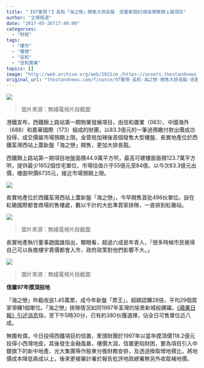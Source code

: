 ```yaml
---
title: "【97重現？】長和「海之戀」開售大排長龍　信置牽頭83億高價奪錦上路項目"
author: "立場報道"
date: "2017-05-26T17:40:00"
categories:
  - "財經"
tags:
  - "樓市"
  - "樓價"
  - "長和"
  - "信和置業"
topics: []
image: "http://web.archive.org/web/2021im_/https://assets.thestandnews.com/media/photos/house4_AjhAD.png"
original_url: "thestandnews.com/finance/97重現-長和-海之戀-開售大排長龍-信置牽頭83億高價奪錦上路項目"
---
```

![](http://web.archive.org/web/2021im_/https://assets.thestandnews.com/media/photos/house4_AjhAD.png)
> 圖片來源：無綫電視片段截圖

港鐵宣布，西鐵錦上路站第一期物業發展項目，由信和置業（083）、中國海外（688）和嘉華國際（173）組成的財團，以83.3億元的一筆過預繳付款出價成功投得，成交價屬市場預期上限。金管局加辣後首個發售大型樓盤、長實地產位於西鐵荃灣西站上蓋新盤「海之戀」開售，更加大排長龍。

西鐵錦上路站第一期項目地盤面積44.9萬平方呎，最高可建樓面面積123.7萬平方呎，提供最少1652個住宅單位，市場估值介乎55億元至84億。以今次83.3億元出價，樓面呎價6735元，接近市場預期上限。

![](http://web.archive.org/web/2021im_/https://assets.thestandnews.com/media/photos/house_Qq6C8.png)

長實地產位於西鐵荃灣西站上蓋新盤「海之戀」，今早開售首批496伙單位。設在紅磡國際都會商場的售樓處，數以千計的大批準買家排隊，一直排到紅磡站。

![](http://web.archive.org/web/2021im_/https://assets.thestandnews.com/media/photos/hosue3_cm0Xp.png)
> 圖片來源：無綫電視片段截圖

長實地產執行董事趙國雄指出，驟眼看，超過六成是年青人，「很多時候市民覺得自己可以負擔樓宇賣價都會入市，政府政策對他們影響不大。」

![](http://web.archive.org/web/2021im_/https://assets.thestandnews.com/media/photos/house2_ERvgV.png)
> 圖片來源：無綫電視片段截圖

**信置97年摸頂投地**

「海之戀」昨截收逾1.45萬票，成今年新盤「票王」，超額認購28倍，平均29個買家爭購1個單位。「海之戀」排隊情況如同1997年荃灣的愉景新城般踴躍。[《蘋果日報》引述消息](http://web.archive.org/web/20211229110655/http://hk.apple.nextmedia.com/realtime/finance/20170526/56743767)指，至下午5時30分，已有約380伙獲選擇，佔全日可售單位近八成。

無獨有偶，今日投得西鐵項目的信置，牽頭財團於1997年以當年摸頂價118.2億元投得小西灣地皮，其後發生金融風暴，樓價大瀉，信置更陷財困，要為項目引入中銀旗下的新中地產、光大集團等作股東分擔財務安排，及透過換取增地積比，將地價成本降低兩成以上，後來更被審計署於報告批評地政總署無另外收取補地價。
